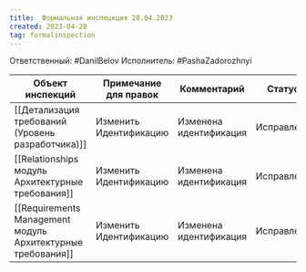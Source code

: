 ```yaml
---
title:  Формальная инспецкция 28.04.2023
created: 2023-04-28
tag: formalinspection
---
```


Ответственный: #DanilBelov 
Исполнитель: #PashaZadorozhnyi 

| Объект инспекций                                  | Примечание для правок  | Комментарий            | Статус     |
| ------------------------------------------------- | ---------------------- | ---------------------- | ---------- |
| [[Детализация требований (Уровень разработчика)]] | Изменить Идентификацию | Изменена идентификация | Исправлено |
| [[Relationships модуль Архитектурные требования]] | Изменить Идентификацию | Изменена идентификация | Исправлено |
| [[Requirements Management модуль Архитектурные требования]] | Изменить Идентификацию | Изменена идентификация | Исправлено |

